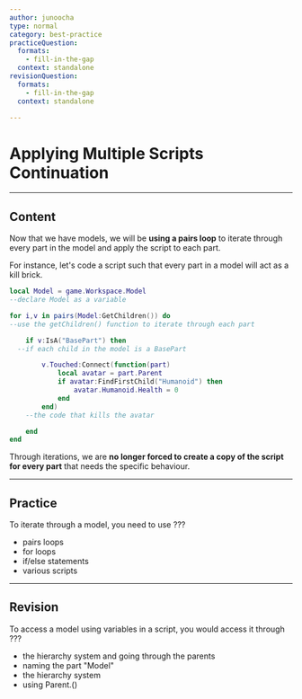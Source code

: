 ```yaml
---
author: junoocha
type: normal
category: best-practice
practiceQuestion:
  formats:
    - fill-in-the-gap
  context: standalone
revisionQuestion:
  formats:
    - fill-in-the-gap
  context: standalone

---
```


# Applying Multiple Scripts Continuation

---

## Content

Now that we have models, we will be **using a pairs loop** to iterate through every part in the model and apply the script to each part. 

For instance, let's code a script such that every part in a model will act as a kill brick.

```lua
local Model = game.Workspace.Model 
--declare Model as a variable

for i,v in pairs(Model:GetChildren()) do 
--use the getChildren() function to iterate through each part

	if v:IsA("BasePart") then
  --if each child in the model is a BasePart

		v.Touched:Connect(function(part)
			local avatar = part.Parent  
			if avatar:FindFirstChild("Humanoid") then
				avatar.Humanoid.Health = 0
			end
		end)
    --the code that kills the avatar

	end
end
```
Through iterations, we are **no longer forced to create a copy of the script for every part** that needs the specific behaviour.

---

## Practice 

To iterate through a model, you need to use ???

- pairs loops
- for loops
- if/else statements
- various scripts

---

## Revision

To access a model using variables in a script, you would access it through ???

- the hierarchy system and going through the parents
- naming the part "Model"
- the hierarchy system
- using Parent.()